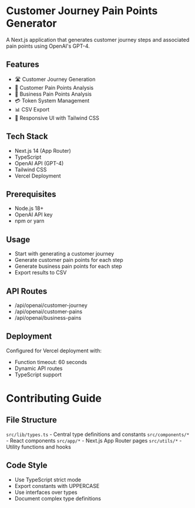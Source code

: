 # Customer Journey Pain Points Generator

A Next.js application that generates customer journey steps and associated pain points using OpenAI's GPT-4.

## Features

- 🛣️ Customer Journey Generation
- 🎯 Customer Pain Points Analysis
- 💼 Business Pain Points Analysis
- 💳 Token System Management
- 📊 CSV Export
- 🎨 Responsive UI with Tailwind CSS

## Tech Stack

- Next.js 14 (App Router)
- TypeScript
- OpenAI API (GPT-4)
- Tailwind CSS
- Vercel Deployment

## Prerequisites

- Node.js 18+
- OpenAI API key
- npm or yarn

## Usage

- Start with generating a customer journey
- Generate customer pain points for each step
- Generate business pain points for each step
- Export results to CSV

## API Routes

- /api/openai/customer-journey
- /api/openai/customer-pains
- /api/openai/business-pains

## Deployment

Configured for Vercel deployment with:

- Function timeout: 60 seconds
- Dynamic API routes
- TypeScript support

# Contributing Guide

## File Structure

`src/lib/types.ts` - Central type definitions and constants
`src/components/*` - React components
`src/app/*` - Next.js App Router pages
`src/utils/*` - Utility functions and hooks

## Code Style

- Use TypeScript strict mode
- Export constants with UPPERCASE
- Use interfaces over types
- Document complex type definitions
